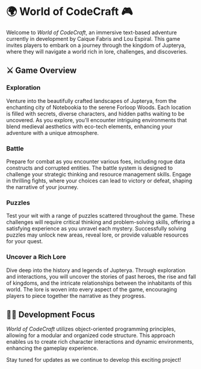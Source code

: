 # 🌍 World of CodeCraft 🎮

Welcome to *World of CodeCraft*, an immersive text-based adventure currently in development by Caique Fabris and Lou Espiral. This game invites players to embark on a journey through the kingdom of Jupterya, where they will navigate a world rich in lore, challenges, and discoveries.

## ⚔️ Game Overview

### Exploration
Venture into the beautifully crafted landscapes of Jupterya, from the enchanting city of Notebookia to the serene Forloop Woods. Each location is filled with secrets, diverse characters, and hidden paths waiting to be uncovered. As you explore, you'll encounter intriguing environments that blend medieval aesthetics with eco-tech elements, enhancing your adventure with a unique atmosphere.

### Battle
Prepare for combat as you encounter various foes, including rogue data constructs and corrupted entities. The battle system is designed to challenge your strategic thinking and resource management skills. Engage in thrilling fights, where your choices can lead to victory or defeat, shaping the narrative of your journey.

### Puzzles
Test your wit with a range of puzzles scattered throughout the game. These challenges will require critical thinking and problem-solving skills, offering a satisfying experience as you unravel each mystery. Successfully solving puzzles may unlock new areas, reveal lore, or provide valuable resources for your quest.

### Uncover a Rich Lore
Dive deep into the history and legends of Jupterya. Through exploration and interactions, you will uncover the stories of past heroes, the rise and fall of kingdoms, and the intricate relationships between the inhabitants of this world. The lore is woven into every aspect of the game, encouraging players to piece together the narrative as they progress.

## 👨‍💻 Development Focus
*World of CodeCraft* utilizes object-oriented programming principles, allowing for a modular and organized code structure. This approach enables us to create rich character interactions and dynamic environments, enhancing the gameplay experience.

Stay tuned for updates as we continue to develop this exciting project!
